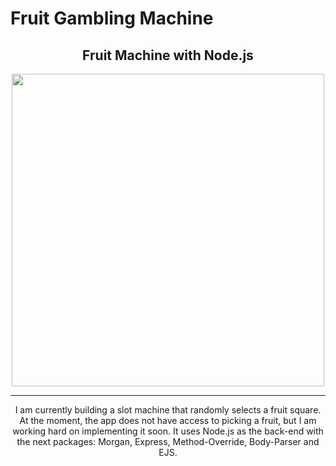 # Fruit Gambling Machine 
<h2 align="center"> Fruit Machine with Node.js </h2>
<p align="center">
  <img src="https://i.imgur.com/EVkeaUt.png" width="500" height="500" align="center">
</p>
<hr>
<p align="center"> 
  I am currently building a slot machine that randomly selects a fruit square. At the moment, the app does not have access to picking a fruit, but I am working hard on implementing it soon. It uses Node.js as the back-end with the next packages: Morgan, Express, Method-Override, Body-Parser and EJS. 
</p>
